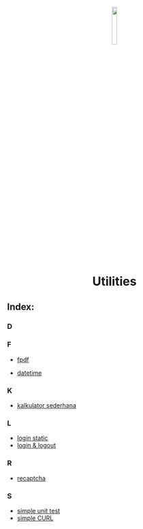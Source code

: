 <p align="center">
  <img width="15%" src="./../assets/images/phplogo.png" />
  <h1 align="center">Utilities</h1>
</p>

## Index:

### D

### F

- [fpdf](https://github.com/bellshade/PHP/tree/main/utilities/fpdf)

- [datetime](https://github.com/bellshade/PHP/tree/main/utilities/datetime)

### K

- [kalkulator sederhana](https://github.com/bellshade/PHP/tree/main/utilities/Kalkulator_sederhana)

### L

- [login static](https://github.com/bellshade/PHP/tree/main/utilities/Login_static)
- [login & logout](https://github.com/bellshade/PHP/tree/main/utilities/Login_Dan_Logout)

### R

- [recaptcha](https://github.com/bellshade/PHP/tree/main/utilities/reCAPTCHA)

### S

- [simple unit test](https://github.com/bellshade/PHP/tree/main/utilities/SImple_UnitTest)
- [simple CURL](https://github.com/bellshade/PHP/tree/main/utilities/simple_curl)